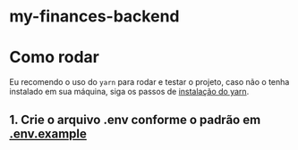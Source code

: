 # my-finances-backend
 
 # Como rodar
Eu recomendo o uso do `yarn` para rodar e testar o projeto, caso não o tenha instalado em sua máquina, siga os passos de [instalação do yarn](https://classic.yarnpkg.com/lang/en/docs/install/#windows-stable).

 ## 1. Crie o arquivo .env conforme o padrão em [.env.example](.env.example)
